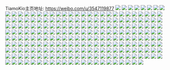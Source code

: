 TiamoKio主页地址: https://weibo.com/u/3547119877 
![](https://wx4.sinaimg.cn/mw2000/d36cc105gy1h8klvl06unj20u013b18p.jpg) 
![](https://wx4.sinaimg.cn/mw2000/d36cc105gy1h8klvhpy5qj20u01407lb.jpg) 
![](https://wx4.sinaimg.cn/mw2000/d36cc105gy1h8klvnrozuj20u0140wu1.jpg) 
![](https://wx4.sinaimg.cn/mw2000/d36cc105gy1h8klvqew4wj20u013m4fg.jpg) 
![](https://wx4.sinaimg.cn/mw2000/d36cc105gy1h8klvsh0orj20u01407fs.jpg) 
![](https://wx4.sinaimg.cn/mw2000/d36cc105gy1h8klvtjt3wj21410u0n7j.jpg) 
![](https://wx4.sinaimg.cn/mw2000/d36cc105gy1h8hjaalgtpj22by2zju15.jpg) 
![](https://wx4.sinaimg.cn/mw2000/d36cc105gy1h8hjad5dn6j22432xahdv.jpg) 
![](https://wx4.sinaimg.cn/mw2000/d36cc105gy1h8hjaetkztj22c0340qv8.jpg) 
![](https://wx4.sinaimg.cn/mw2000/d36cc105gy1h8hjajhn7wj22c0340e83.jpg) 
![](https://wx4.sinaimg.cn/mw2000/d36cc105gy1h8hjametwkj22802yox6r.jpg) 
![](https://wx4.sinaimg.cn/mw2000/d36cc105gy1h8hjaq26eaj22c0340x6q.jpg) 
![](https://wx4.sinaimg.cn/mw2000/d36cc105gy1h8hjc8ckdhj22c035ix6r.jpg) 
![](https://wx4.sinaimg.cn/mw2000/d36cc105gy1h84p6xkhosj20u0140q6e.jpg) 
![](https://wx4.sinaimg.cn/mw2000/d36cc105gy1h84p6x9aw0j20u0149n6t.jpg) 
![](https://wx4.sinaimg.cn/mw2000/d36cc105gy1h7z8gm3kzqj20zo256h50.jpg) 
![](https://wx4.sinaimg.cn/mw2000/d36cc105gy1h7nfrl3bpuj22c03404qs.jpg) 
![](https://wx4.sinaimg.cn/mw2000/d36cc105gy1h7nfrobsxxj22c030c1ky.jpg) 
![](https://wx4.sinaimg.cn/mw2000/d36cc105gy1h7nfritpzgj227y2okkjm.jpg) 
![](https://wx4.sinaimg.cn/mw2000/d36cc105gy1h7nfrq2zlfj22c0340qv7.jpg) 
![](https://wx4.sinaimg.cn/mw2000/d36cc105gy1h7nfrs3zp3j22c0340x6q.jpg) 
![](https://wx4.sinaimg.cn/mw2000/d36cc105gy1h7nfrvrcy3j22c0340e83.jpg) 
![](https://wx4.sinaimg.cn/mw2000/d36cc105gy1h7nfrxvad7j22c02x0x6q.jpg) 
![](https://wx4.sinaimg.cn/mw2000/d36cc105gy1h7nfrzs7y4j22c0340qv5.jpg) 
![](https://wx4.sinaimg.cn/mw2000/d36cc105gy1h7nfs1rbxij22c03404qp.jpg) 
![](https://wx4.sinaimg.cn/mw2000/d36cc105gy1h7ebi8p778j20u0140qb4.jpg) 
![](https://wx4.sinaimg.cn/mw2000/d36cc105gy1h7ebi9bmmzj20u012nk0g.jpg) 
![](https://wx4.sinaimg.cn/mw2000/d36cc105gy1h7ebi84exdj20u0140tgp.jpg) 
![](https://wx4.sinaimg.cn/mw2000/d36cc105gy1h7ebiammuvj20u0140gu8.jpg) 
![](https://wx4.sinaimg.cn/mw2000/d36cc105gy1h7ebibftuwj21400u00zf.jpg) 
![](https://wx4.sinaimg.cn/mw2000/d36cc105gy1h7ebic8pwdj20u0140qex.jpg) 
![](https://wx4.sinaimg.cn/mw2000/d36cc105gy1h79jyg9kjqj20u0140qah.jpg) 
![](https://wx4.sinaimg.cn/mw2000/d36cc105gy1h79jygyfjbj20u0140agb.jpg) 
![](https://wx4.sinaimg.cn/mw2000/d36cc105gy1h6vowt2xvwj23402c0u0z.jpg) 
![](https://wx4.sinaimg.cn/mw2000/d36cc105gy1h6vowxlr9ij22c02x04qr.jpg) 
![](https://wx4.sinaimg.cn/mw2000/d36cc105gy1h6vowzvey7j23402c01l2.jpg) 
![](https://wx4.sinaimg.cn/mw2000/d36cc105gy1h6vox1xz9yj22c02x01l1.jpg) 
![](https://wx4.sinaimg.cn/mw2000/d36cc105gy1h6vox4jk3hj22c0340du0.jpg) 
![](https://wx4.sinaimg.cn/mw2000/d36cc105gy1h6voy5xjfaj20tz1dedjt.jpg) 
![](https://wx4.sinaimg.cn/mw2000/d36cc105gy1h6voy7gdumj20u01dh78w.jpg) 
![](https://wx4.sinaimg.cn/mw2000/d36cc105gy1h6gx4qukmjj20u01347hb.jpg) 
![](https://wx4.sinaimg.cn/mw2000/d36cc105gy1h6gx4rtpvdj20u0140tl3.jpg) 
![](https://wx4.sinaimg.cn/mw2000/d36cc105gy1h6gx56jtfjj20u0140q9j.jpg) 
![](https://wx4.sinaimg.cn/mw2000/d36cc105gy1h6gx4tccg0j20u0140gsq.jpg) 
![](https://wx4.sinaimg.cn/mw2000/d36cc105gy1h6gx4sgnaqj20u014046u.jpg) 
![](https://wx4.sinaimg.cn/mw2000/d36cc105gy1h6gx4yefjej20u0140wmr.jpg) 
![](https://wx4.sinaimg.cn/mw2000/d36cc105gy1h6gbivutc6j20u0140n9f.jpg) 
![](https://wx4.sinaimg.cn/mw2000/d36cc105gy1h6gbiwab7wj20u0140qdr.jpg) 
![](https://wx4.sinaimg.cn/mw2000/d36cc105gy1h6gbiwmkw5j20u0140dmz.jpg) 
![](https://wx4.sinaimg.cn/mw2000/d36cc105gy1h6gbix1g5ij20u0140tg7.jpg) 
![](https://wx4.sinaimg.cn/mw2000/d36cc105gy1h6gbiv8oraj20u0140gvc.jpg) 
![](https://wx4.sinaimg.cn/mw2000/d36cc105gy1h6gbixgispj20u011iai6.jpg) 
![](https://wx4.sinaimg.cn/mw2000/d36cc105gy1h656wp7q7yj22c02x0dzd.jpg) 
![](https://wx4.sinaimg.cn/mw2000/d36cc105gy1h656x1tiadj22802yok8e.jpg) 
![](https://wx4.sinaimg.cn/mw2000/d36cc105gy1h656x7g69uj23402c0e84.jpg) 
![](https://wx4.sinaimg.cn/mw2000/d36cc105gy1h55l25p5zzj20u013sn2p.jpg) 
![](https://wx4.sinaimg.cn/mw2000/d36cc105gy1h4qfhfvss8j20u01267ai.jpg) 
![](https://wx4.sinaimg.cn/mw2000/d36cc105gy1h4qfhglismj20u01400vs.jpg) 
![](https://wx4.sinaimg.cn/mw2000/d36cc105gy1h4qfhf31c9j20u0140426.jpg) 
![](https://wx4.sinaimg.cn/mw2000/d36cc105gy1h4a2j25r1mj20u013igpq.jpg) 
![](https://wx4.sinaimg.cn/mw2000/d36cc105gy1h4a2j11pj5j20u014047s.jpg) 
![](https://wx4.sinaimg.cn/mw2000/d36cc105gy1h3leelxew4j20u014015a.jpg) 
![](https://wx4.sinaimg.cn/mw2000/d36cc105gy1h3leemrngfj20u00u0tdt.jpg) 
![](https://wx4.sinaimg.cn/mw2000/d36cc105gy1h3leenkx8zj20u00u0gqx.jpg) 
![](https://wx4.sinaimg.cn/mw2000/d36cc105gy1h3leeke77yj20u00zddqy.jpg) 
![](https://wx4.sinaimg.cn/mw2000/d36cc105gy1h3leeqmq10j20u00vl7d6.jpg) 
![](https://wx4.sinaimg.cn/mw2000/d36cc105gy1h3leeribmqj20u014cgti.jpg) 
![](https://wx4.sinaimg.cn/mw2000/d36cc105gy1h3leep5a71j21400u0ai0.jpg) 
![](https://wx4.sinaimg.cn/mw2000/d36cc105gy1h3leetes90j20u014079u.jpg) 
![](https://wx4.sinaimg.cn/mw2000/d36cc105gy1h2inv93yz9j22c03404qq.jpg) 
![](https://wx4.sinaimg.cn/mw2000/d36cc105gy1h2invderdtj22c02x0b2c.jpg) 
![](https://wx4.sinaimg.cn/mw2000/d36cc105gy1h2invh46ynj22c02x0x6r.jpg) 
![](https://wx4.sinaimg.cn/mw2000/d36cc105gy1h2invjcblxj22c02x07wi.jpg) 
![](https://wx4.sinaimg.cn/mw2000/d36cc105gy1h21dx6tlekj20u01407ld.jpg) 
![](https://wx4.sinaimg.cn/mw2000/d36cc105gy1h1d30pxx1kj20u01404d9.jpg) 
![](https://wx4.sinaimg.cn/mw2000/d36cc105gy1h1d30qk8ymj20u0140tlg.jpg) 
![](https://wx4.sinaimg.cn/mw2000/d36cc105gy1h14xybirs5j22c03401l1.jpg) 
![](https://wx4.sinaimg.cn/mw2000/d36cc105gy1h14xy2dcqqj22c02yzb2d.jpg) 
![](https://wx4.sinaimg.cn/mw2000/d36cc105gy1h14xytijpvj22yo2804qs.jpg) 
![](https://wx4.sinaimg.cn/mw2000/d36cc105gy1h14xyzwvyvj22802yohdw.jpg) 
![](https://wx4.sinaimg.cn/mw2000/d36cc105gy1h14xz2228mj22c0340hdu.jpg) 
![](https://wx4.sinaimg.cn/mw2000/d36cc105gy1h0wsg59o8vj21he0u0ws1.jpg) 
![](https://wx4.sinaimg.cn/mw2000/d36cc105gy1h0wsg65jzyj20u011qdth.jpg) 
![](https://wx4.sinaimg.cn/mw2000/d36cc105gy1h0wsg44xyzj20u0140k29.jpg) 
![](https://wx4.sinaimg.cn/mw2000/d36cc105gy1h0wsggmdbkj21150u0k08.jpg) 
![](https://wx4.sinaimg.cn/mw2000/d36cc105gy1h079vbldyij22aq340npg.jpg) 
![](https://wx4.sinaimg.cn/mw2000/d36cc105gy1h079vvp013j22c02c0u0x.jpg) 
![](https://wx4.sinaimg.cn/mw2000/d36cc105gy1gzrfclihvlj217e0u079x.jpg) 
![](https://wx4.sinaimg.cn/mw2000/d36cc105gy1gzrfcl36z0j20u01nzqfm.jpg) 
![](https://wx4.sinaimg.cn/mw2000/d36cc105gy1gzm8qrd72qj20u010ek00.jpg) 
![](https://wx4.sinaimg.cn/mw2000/d36cc105gy1gzm8qqtl7ej20u0140tgn.jpg) 
![](https://wx4.sinaimg.cn/mw2000/d36cc105gy1gzm8qrt93nj20u00zpjxi.jpg) 
![](https://wx4.sinaimg.cn/mw2000/d36cc105gy1gwezp1i85tj22802yoe83.jpg) 
![](https://wx4.sinaimg.cn/mw2000/d36cc105gy1gwezozp1rsj22bz2bzu0x.jpg) 
![](https://wx4.sinaimg.cn/mw2000/003S3lUVgy1gv91rupctqj60u00u013w02.jpg) 
![](https://wx4.sinaimg.cn/mw2000/003S3lUVgy1gv91rtjxa1j62bz2bz4qr02.jpg) 
![](https://wx4.sinaimg.cn/mw2000/003S3lUVgy1gv91rxq73xj62c0340x6r02.jpg) 
![](https://wx4.sinaimg.cn/mw2000/003S3lUVgy1gv91s4ybmbj62560zoe8202.jpg) 
![](https://wx4.sinaimg.cn/mw2000/003S3lUVly1gv3849aaqwj63402c0b2a02.jpg) 
![](https://wx4.sinaimg.cn/mw2000/003S3lUVly1gv384b4qz8j62c02c0npe02.jpg) 
![](https://wx4.sinaimg.cn/mw2000/003S3lUVly1gv384cw5jzj62c0340b2c02.jpg) 
![](https://wx4.sinaimg.cn/mw2000/003S3lUVly1gv384f8gbtj63402c0hdv02.jpg) 
![](https://wx4.sinaimg.cn/mw2000/003S3lUVly1gv384i18puj62c0340kjn02.jpg) 
![](https://wx4.sinaimg.cn/mw2000/003S3lUVly1gv384kit35j62c03401ky02.jpg) 
![](https://wx4.sinaimg.cn/mw2000/003S3lUVly1gv384ndxzvj62c0340hdv02.jpg) 
![](https://wx4.sinaimg.cn/mw2000/003S3lUVly1gv3846oj0ej63402c0hdv02.jpg) 
![](https://wx4.sinaimg.cn/mw2000/003S3lUVly1gv384pnhbjj63402c07wi02.jpg) 
![](https://wx4.sinaimg.cn/mw2000/d36cc105ly1gu7qpb1t7cj20u011iaj3.jpg) 
![](https://wx4.sinaimg.cn/mw2000/d36cc105ly1gu7qpat19jj20u011rdm4.jpg) 
![](https://wx4.sinaimg.cn/mw2000/d36cc105ly1gtxyor3xwwj20u0140jyt.jpg) 
![](https://wx4.sinaimg.cn/mw2000/d36cc105ly1gsmk5don1cj20u011igsk.jpg) 
![](https://wx4.sinaimg.cn/mw2000/d36cc105ly1gsmk5e3fslj20u011i7ct.jpg) 
![](https://wx4.sinaimg.cn/mw2000/d36cc105ly1gsmk7mfft4j21400u0doc.jpg) 
![](https://wx4.sinaimg.cn/mw2000/d36cc105ly1gsmk7lmcifj20tz0tzdlk.jpg) 
![](https://wx4.sinaimg.cn/mw2000/d36cc105ly1gs6ji5xxb3j21400u0q64.jpg) 
![](https://wx4.sinaimg.cn/mw2000/d36cc105gy1gs17zd3fvkj20u014148t.jpg) 
![](https://wx4.sinaimg.cn/mw2000/d36cc105gy1gs17zk8ndzj20u011itfn.jpg) 
![](https://wx4.sinaimg.cn/mw2000/d36cc105ly1grfkxqj0b0j21400u07f9.jpg) 
![](https://wx4.sinaimg.cn/mw2000/d36cc105ly1grfkxqtdvrj20u011i49c.jpg) 
![](https://wx4.sinaimg.cn/mw2000/d36cc105ly1grfkxr9f0oj21400u013a.jpg) 
![](https://wx4.sinaimg.cn/mw2000/d36cc105ly1grfkxq25o2j20u0140k5a.jpg) 
![](https://wx4.sinaimg.cn/mw2000/d36cc105ly1grfkxunwf5j21400u011h.jpg) 
![](https://wx4.sinaimg.cn/mw2000/d36cc105ly1grfkxv3qn1j21400u0wx0.jpg) 
![](https://wx4.sinaimg.cn/mw2000/d36cc105gy1grdj285p67j20u0140x2m.jpg) 
![](https://wx4.sinaimg.cn/mw2000/d36cc105gy1grdj265ocjj20u0140h4d.jpg) 
![](https://wx4.sinaimg.cn/mw2000/d36cc105gy1grdj29xe7ej20u0140qq3.jpg) 
![](https://wx4.sinaimg.cn/mw2000/d36cc105gy1grdj2bqko7j20u0140dvz.jpg) 
![](https://wx4.sinaimg.cn/mw2000/d36cc105gy1grdj2d8qcxj20u018zn94.jpg) 
![](https://wx4.sinaimg.cn/mw2000/d36cc105gy1grdj2esqmqj20u018zn7l.jpg) 
![](https://wx4.sinaimg.cn/mw2000/d36cc105gy1gqaxhy6r7sj20u0148wo4.jpg) 
![](https://wx4.sinaimg.cn/mw2000/d36cc105gy1gqaxhysg6uj20u00u0n25.jpg) 
![](https://wx4.sinaimg.cn/mw2000/d36cc105gy1gq49f6epskj20u014044p.jpg) 
![](https://wx4.sinaimg.cn/mw2000/d36cc105gy1gq49f5wvhej20u0140k1v.jpg) 
![](https://wx4.sinaimg.cn/mw2000/d36cc105gy1gq49f7b1yqj20u01407e8.jpg) 
![](https://wx4.sinaimg.cn/mw2000/d36cc105gy1gq49f8fnj4j20u014012y.jpg) 
![](https://wx4.sinaimg.cn/mw2000/d36cc105gy1gpv89190yuj20u011i7fc.jpg) 
![](https://wx4.sinaimg.cn/mw2000/d36cc105gy1gpv88z4xr8j21420u0gyl.jpg) 
![](https://wx4.sinaimg.cn/mw2000/d36cc105gy1gpv89klzcmj20u011itjr.jpg) 
![](https://wx4.sinaimg.cn/mw2000/d36cc105gy1gpv89ikt3zj21400u0wpv.jpg) 
![](https://wx4.sinaimg.cn/mw2000/d36cc105gy1gpsyjezcomj20u00u0wq4.jpg) 
![](https://wx4.sinaimg.cn/mw2000/d36cc105gy1gpjrkeav42j20u011iahg.jpg) 
![](https://wx4.sinaimg.cn/mw2000/d36cc105gy1gpjrkdg6o4j20u011i45v.jpg) 
![](https://wx4.sinaimg.cn/mw2000/d36cc105ly1go3pkke27uj21400u0tke.jpg) 
![](https://wx4.sinaimg.cn/mw2000/d36cc105ly1gn32qu9nq8j20u00u0wir.jpg) 
![](https://wx4.sinaimg.cn/mw2000/d36cc105ly1gmlc1be0pzj20u011ialg.jpg) 
![](https://wx4.sinaimg.cn/mw2000/d36cc105ly1gmlc1ckoybj20u00u0gst.jpg) 
![](https://wx4.sinaimg.cn/mw2000/d36cc105ly1gm97dd0lb7j20u011idqu.jpg) 
![](https://wx4.sinaimg.cn/mw2000/d36cc105ly1gm97d7oc3tj20u011ijyf.jpg) 
![](https://wx4.sinaimg.cn/mw2000/d36cc105ly1gm97deqiibj20u011i4bb.jpg) 
![](https://wx4.sinaimg.cn/mw2000/d36cc105ly1gm97dtf9u8j21400u0drh.jpg) 
![](https://wx4.sinaimg.cn/mw2000/d36cc105ly1gm97duauw1j20u0140wr8.jpg) 
![](https://wx4.sinaimg.cn/mw2000/d36cc105ly1gm97dv3or3j216q0u0h10.jpg) 
![](https://wx4.sinaimg.cn/mw2000/d36cc105ly1glemhih45qj213c0u0tkp.jpg) 
![](https://wx4.sinaimg.cn/mw2000/d36cc105ly1glemhjq2wkj20u011i43s.jpg) 
![](https://wx4.sinaimg.cn/mw2000/d36cc105ly1gl8ntqiz1fj20u0140amv.jpg) 
![](https://wx4.sinaimg.cn/mw2000/d36cc105ly1gl8ntr4pi4j20u00u048p.jpg) 
![](https://wx4.sinaimg.cn/mw2000/d36cc105ly1gl8ntrsfypj21400u0n8t.jpg) 
![](https://wx4.sinaimg.cn/mw2000/d36cc105ly1gl4350hxfyj20u013zti3.jpg) 
![](https://wx4.sinaimg.cn/mw2000/d36cc105ly1gkj1ruve52j20u00u0k1o.jpg) 
![](https://wx4.sinaimg.cn/mw2000/d36cc105ly1gkep4j0jbbj20u00u0grf.jpg) 
![](https://wx4.sinaimg.cn/mw2000/d36cc105ly1gjevdw9wt0j20u011indf.jpg) 
![](https://wx4.sinaimg.cn/mw2000/d36cc105ly1gj510c97tcj20u011ik4w.jpg) 
![](https://wx4.sinaimg.cn/mw2000/d36cc105ly1ghbeep1ui5j20n00yitjl.jpg) 
![](https://wx4.sinaimg.cn/mw2000/d36cc105ly1ghbeexlc6tj20u011i48b.jpg) 
![](https://wx4.sinaimg.cn/mw2000/d36cc105ly1ggpejvgmnvj20u0137qdk.jpg) 
![](https://wx4.sinaimg.cn/mw2000/d36cc105ly1ggpejw3juhj20u0140k0b.jpg) 
![](https://wx4.sinaimg.cn/mw2000/d36cc105ly1gg5k61g407j21400u0jzw.jpg) 
![](https://wx4.sinaimg.cn/mw2000/d36cc105ly1gg5k61ta1sj20u011idob.jpg) 
![](https://wx4.sinaimg.cn/mw2000/d36cc105ly1gg5k615kx4j20u00u0gs0.jpg) 
![](https://wx4.sinaimg.cn/mw2000/d36cc105ly1gg5k62adguj20u00u0gu1.jpg) 
![](https://wx4.sinaimg.cn/mw2000/d36cc105gy1gg2o5lr93gj20u01417jy.jpg) 
![](https://wx4.sinaimg.cn/mw2000/d36cc105gy1gg2o5n74cbj20u0141qj5.jpg) 
![](https://wx4.sinaimg.cn/mw2000/d36cc105gy1gg2o5o1398j20u0130wov.jpg) 
![](https://wx4.sinaimg.cn/mw2000/d36cc105gy1gg2o5kmuhcj20u0140tig.jpg) 
![](https://wx4.sinaimg.cn/mw2000/d36cc105ly1ge045qvtw7j23402c04qq.jpg) 
![](https://wx4.sinaimg.cn/mw2000/d36cc105ly1ge045pxybej22c02x07wj.jpg) 
![](https://wx4.sinaimg.cn/mw2000/d36cc105ly1gdut0794o8j20u011itjg.jpg) 
![](https://wx4.sinaimg.cn/mw2000/d36cc105ly1g70es1b95hj22c02xwhdu.jpg) 
![](https://wx4.sinaimg.cn/mw2000/d36cc105ly1g70es2m3dlj22c02x0u0x.jpg) 
![](https://wx4.sinaimg.cn/mw2000/d36cc105ly1g70es38tq4j22c02c0hdt.jpg) 
![](https://wx4.sinaimg.cn/mw2000/d36cc105ly1g70es43yzwj22c02x07wi.jpg) 
![](https://wx4.sinaimg.cn/mw2000/d36cc105ly1g70es0alerj22c02wy4qq.jpg) 
![](https://wx4.sinaimg.cn/mw2000/d36cc105ly1g70es6imbzj22c0340hdw.jpg) 
![](https://wx4.sinaimg.cn/mw2000/d36cc105ly1g5ri71csjaj20u00u0qds.jpg) 
![](https://wx4.sinaimg.cn/mw2000/d36cc105ly1g5ri732qhij20u013x49u.jpg) 
![](https://wx4.sinaimg.cn/mw2000/d36cc105ly1g5jhdhmrt9j22c02c0hdt.jpg) 
![](https://wx4.sinaimg.cn/mw2000/d36cc105ly1g5jhdjv9xfj22c02c0x6p.jpg) 
![](https://wx4.sinaimg.cn/mw2000/d36cc105ly1g5jhdfmw5bj22c02c0npd.jpg) 
![](https://wx4.sinaimg.cn/mw2000/d36cc105ly1g5jhdmantmj23402bx7wi.jpg) 
![](https://wx4.sinaimg.cn/mw2000/d36cc105ly1g4pvgpcjkgj21420u016u.jpg) 
![](https://wx4.sinaimg.cn/mw2000/d36cc105ly1g4pvgq1zx3j20ku0v9qd3.jpg) 
![](https://wx4.sinaimg.cn/mw2000/d36cc105gy1g48oeh9swqj21o027u7wi.jpg) 
![](https://wx4.sinaimg.cn/mw2000/d36cc105gy1g48oek1fwrj234024me83.jpg) 
![](https://wx4.sinaimg.cn/mw2000/d36cc105gy1g48oem7ku1j23402bxnpd.jpg) 
![](https://wx4.sinaimg.cn/mw2000/d36cc105ly1g42qfkunacj21o01o01kx.jpg) 
![](https://wx4.sinaimg.cn/mw2000/d36cc105ly1g3zkpeq9rjj213z0u0n87.jpg) 
![](https://wx4.sinaimg.cn/mw2000/d36cc105ly1g3zkppatdfj213z0u0alh.jpg) 
![](https://wx4.sinaimg.cn/mw2000/d36cc105ly1g3zkppxv1mj20u00u0aiz.jpg) 
![](https://wx4.sinaimg.cn/mw2000/d36cc105ly1g3zkpoketkj20u00u0jyv.jpg) 
![](https://wx4.sinaimg.cn/mw2000/d36cc105ly1g3mm9qbtu5j22682vwe82.jpg) 
![](https://wx4.sinaimg.cn/mw2000/d36cc105ly1g3dzw25tz7j20ku0va10n.jpg) 
![](https://wx4.sinaimg.cn/mw2000/d36cc105ly1g3dzw112vwj20u00u010g.jpg) 
![](https://wx4.sinaimg.cn/mw2000/d36cc105ly1g3dzw32sqpj20u00u0n6n.jpg) 
![](https://wx4.sinaimg.cn/mw2000/d36cc105ly1g3dzw3xxv1j20u00u07cg.jpg) 
![](https://wx4.sinaimg.cn/mw2000/d36cc105ly1g3dzw4rom5j20u00u0488.jpg) 
![](https://wx4.sinaimg.cn/mw2000/d36cc105ly1g3dzw5czopj20u00u00z8.jpg) 
![](https://wx4.sinaimg.cn/mw2000/d36cc105ly1g3dzw60fe2j20u00u0gsm.jpg) 
![](https://wx4.sinaimg.cn/mw2000/d36cc105ly1g3dzw6t0xmj20u00u0guw.jpg) 
![](https://wx4.sinaimg.cn/mw2000/d36cc105ly1g3dzw7b908j20u00u0grc.jpg) 
![](https://wx4.sinaimg.cn/mw2000/d36cc105ly1g387lyga15j20u00u0475.jpg) 
![](https://wx4.sinaimg.cn/mw2000/d36cc105ly1g33gpi0t5fj20u00u0tee.jpg) 
![](https://wx4.sinaimg.cn/mw2000/d36cc105ly1g1c6zdeooxj20u00u0dh1.jpg) 
![](https://wx4.sinaimg.cn/mw2000/d36cc105ly1fynncqochjj20qo0qodki.jpg) 
![](https://wx4.sinaimg.cn/mw2000/d36cc105ly1fynncrkulvj20qo0qon23.jpg) 
![](https://wx4.sinaimg.cn/mw2000/d36cc105ly1fynncsdymej20qo0qogqh.jpg) 
![](https://wx4.sinaimg.cn/mw2000/d36cc105ly1fynncpsp9kj20qo0qogr9.jpg) 
![](https://wx4.sinaimg.cn/mw2000/d36cc105ly1fynnctlzbaj20qo0qoqao.jpg) 
![](https://wx4.sinaimg.cn/mw2000/d36cc105ly1fynncuiqmkj20qo0qowk7.jpg) 
![](https://wx4.sinaimg.cn/mw2000/d36cc105ly1fynndxcu91j20qo0qoqbt.jpg) 
![](https://wx4.sinaimg.cn/mw2000/d36cc105ly1fynnjj71qtj21bf0qoamz.jpg) 
![](https://wx4.sinaimg.cn/mw2000/d36cc105ly1fynnjjw178j20qo0qotiz.jpg) 
![](https://wx4.sinaimg.cn/mw2000/d36cc105ly1fx4gvy3evzj22c02c0b2a.jpg) 
![](https://wx4.sinaimg.cn/mw2000/d36cc105ly1fx4gvvl7l5j22c02c04qq.jpg) 
![](https://wx4.sinaimg.cn/mw2000/d36cc105ly1fx4gw18vj4j22c02c04qr.jpg) 
![](https://wx4.sinaimg.cn/mw2000/d36cc105ly1fx4gw480txj22c02c0e82.jpg) 
![](https://wx4.sinaimg.cn/mw2000/d36cc105ly1fx4gw6d4pyj22c02c0npe.jpg) 
![](https://wx4.sinaimg.cn/mw2000/d36cc105ly1fx4gw9qjycj23402c01l0.jpg) 
![](https://wx4.sinaimg.cn/mw2000/d36cc105ly1fx4gwbx35xj22c02c01ky.jpg) 
![](https://wx4.sinaimg.cn/mw2000/d36cc105ly1fx4gwgo67ij227u1mp4qt.jpg) 
![](https://wx4.sinaimg.cn/mw2000/d36cc105ly1fx4gwhgi14j20u00u0dl6.jpg) 

